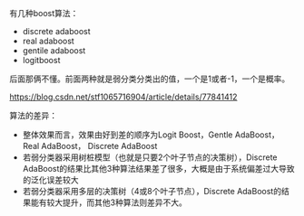 有几种boost算法：

- discrete adaboost
- real adaboost
- gentile adaboost
- logitboost

后面那俩不懂。前面两种就是弱分类分类出的值，一个是1或者-1，一个是概率。

https://blog.csdn.net/stf1065716904/article/details/77841412

算法的差异：

- 整体效果而言，效果由好到差的顺序为Logit Boost，Gentle AdaBoost， Real AdaBoost， Discrete AdaBoost
- 若弱分类器采用树桩模型（也就是只要2个叶子节点的决策树），Discrete AdaBoost的结果比其他3种算法结果差了很多，大概是由于系统偏差过大导致的泛化误差较大
- 若弱分类器采用多层的决策树（4或8个叶子节点），Discrete AdaBoost的结果能有较大提升，而其他3种算法则差异不大。
